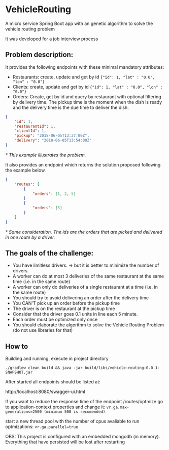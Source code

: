 # VehicleRouting
A micro service Spring Boot app with an genetic algorithm to solve the vehicle routing problem

It was developed for a job interview process

## Problem description:

It provides the following endpoints with these minimal mandatory attributes:
- Restaurants: create, update and get by id
`{"id": 1, "lat" : "0.0", "lon" : "0.0"}`
- Clients: create, update and get by id
`{"id": 1, "lat" : "0.0", "lon" : "0.0"}`
- Orders: Create, get by id and query by restaurant with optional filtering by delivery time. The pickup time is the moment when the dish is ready and the delivery time is the due time to deliver the dish.
```json
{
    "id": 1,
    "restaurantId": 1,
    "clientId": 1,
    "pickup": "2018-06-05T13:37:00Z",
    "delivery": "2018-06-05T13:54:00Z"
}
```
_* This example illustrates the problem._

It also provides an endpoint which returns the solution proposed following the example below.
```json
{
	"routes": [
		{
			"orders": [1, 2, 5]
		}
		{
			"orders": [3]
		}
	]
}
```
_* Same consideration. The ids are the orders that are picked and delivered in one route by a driver._

## The goals of the challenge:

- You have limitless drivers.
	-> but it is better to minimize the number of drivers.
- A worker can do at most 3 deliveries of the same restaurant at the same time (i.e. in the same route)
- A worker can only do deliveries of a single restaurant at a time (i.e. in the same route)
- You should try to avoid delivering an order after the delivery time
- You CAN'T pick up an order before the pickup time
- The driver is on the restaurant at the pickup time
- Consider that the driver goes 0.1 units in line each 5 minute.
- Each order must be optimized only once
- You should elaborate the algorithm to solve the Vehicle Routing Problem (do not use libraries for that)



## How to

Building and running, execute in project directory

`./gradlew clean build && java -jar build/libs/vehicle-routing-0.0.1-SNAPSHOT.jar`


After started all endpoints should be listed at:

http://localhost:8080/swagger-ui.html


If you want to reduce the response time of the endpoint /routes/optmize
go to application-context.properties and change it:
`vr.ga.max-generations=2500 (minimum 500 is recomended)`


start a new thread pool with the number of cpus avaliable to run optmizations:
`vr.ga.parallel=true`

OBS: This project is configured with an embedded mongodb (in memory).
Everything that have persisted will be lost after restarting
